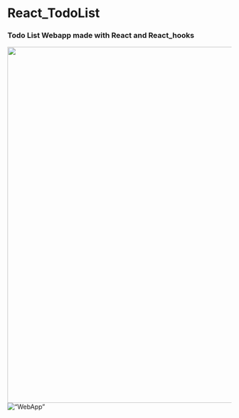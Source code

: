 # React_TodoList


### Todo List Webapp made with React and React_hooks
<img src="e5kui\src\assets\img\launch\bunda3d5000FloorElevatorControlsFigmaPrototypeFileRouting.png" width="800px" height="auto">
<img width="auto" height="auto" alt=“WebApp” src=“https://user-images.githubusercontent.com/57112545/110244614-91e4c900-7f85-11eb-9d74-b5706b600133.png”>
